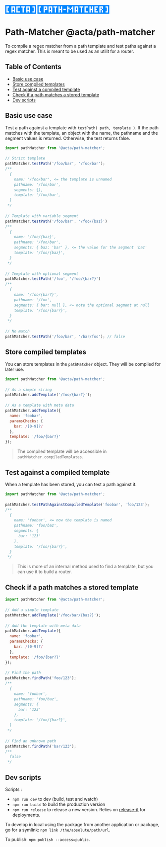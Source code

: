 <img width="100" height="28" src="https://raw.githubusercontent.com/fabien-h/path-matcher/master/img/acta.png"/>
<img width="232" height="28" src="https://raw.githubusercontent.com/fabien-h/path-matcher/master/img/path-matcher.png"/>

# Path-Matcher @acta/path-matcher

To compile a regex matcher from a path template and test paths against a regex matcher. This is meant to be used as an utilit for a router.

## Table of Contents

- [Basic use case](#basic-use-case)
- [Store compiled templates](#store-compiled-templates)
- [Test against a compiled template](#test-against-a-compiled-template)
- [Check if a path matches a stored template](#check-if-a-path-matches-a-stored-template)
- [Dev scripts](#dev-scripts)

## Basic use case

Test a path against a template with `testPath( path, template )`. If the path matches with the template, an object with the name, the pathname and the segment values is returned. Otherwise, the test returns false.

```JavaScript
import pathMatcher from '@acta/path-matcher';

// Strict template
pathMatcher.testPath('/foo/bar', '/foo/bar');
/**
  {
    name: '/foo/bar', <= the template is unnamed
    pathname: '/foo/bar',
    segments: {},
    template: '/foo/bar',
  }
 */

// Template with variable segment
pathMatcher.testPath('/foo/bar', '/foo/{baz}')
/**
  {
    name: '/foo/{baz}',
    pathname: '/foo/bar',
    segments: { baz: 'bar' }, <= the value for the segment 'baz'
    template: '/foo/{baz}',
  }
 */

// Template with optional segment
pathMatcher.testPath('/foo', '/foo/{bar?}')
/**
  {
    name: '/foo/{bar?}',
    pathname: '/foo',
    segments: { bar: null }, <= note the optional segment at null
    template: '/foo/{bar?}',
  }
 */

// No match
pathMatcher.testPath('/foo/bar', '/bar/foo'); // false
```

## Store compiled templates

You can store templates in the `pathMatcher` object. They will be compiled for later use.

```JavaScript
import pathMatcher from '@acta/path-matcher';

// As a simple string
pathMatcher.addTemplate('/foo/{bar?}');

// As a template with meta data
pathMatcher.addTemplate({
  name: 'foobar',
  paramsChecks: {
    bar: /[0-9]?/
  },
  template: '/foo/{bar?}'
});
```

> The compiled template will be accessible in `pathMatcher.compiledTemplates`.

## Test against a compiled template

When a template has been stored, you can test a path against it.

```JavaScript
import pathMatcher from '@acta/path-matcher';

pathMatcher.testPathAgainstCompiledTemplate('foobar', 'foo/123');
/**
  {
    name: 'foobar', <= now the template is named
    pathname: 'foo/baz',
    segments: {
      bar: '123'
    },
    template: '/foo/{bar?}',
  }
 */
```

> This is more of an internal method used to find a template, but you can use it to build a router.

## Check if a path matches a stored template

```JavaScript
import pathMatcher from '@acta/path-matcher';

// Add a simple template
pathMatcher.addTemplate('/foo/bar/{baz?}');

// Add the template with meta data
pathMatcher.addTemplate({
  name: 'foobar',
  paramsChecks: {
    bar: /[0-9]?/
  },
  template: '/foo/{bar?}'
});

// Find the path
pathMatcher.findPath('foo/123');
/**
  {
    name: 'foobar',
    pathname: 'foo/baz',
    segments: {
      bar: '123'
    },
    template: '/foo/{bar?}',
  }
 */

// Find an unknown path
pathMatcher.findPath('bar/123');
/**
  false
 */
```

## Dev scripts

Scripts :

- `npm run dev` to dev (build, test and watch)
- `npm run build` to build the production version
- `npm run release` to release a new version. Relies on [release-it](https://github.com/webpro/release-it) for deployments.

To develop in local using the package from another application or package, go for a symlink: `npm link /the/absolute/path/url`.

To publish: `npm publish --access=public`.
